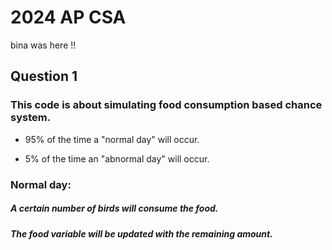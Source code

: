 # 2024 AP CSA
bina was here !!
## Question 1

### This code is about simulating food consumption based chance system.
  -  95% of the time a "normal day" will occur. 
  +  5% of the time an "abnormal day" will occur.

### Normal day:
##### A certain number of birds will consume the food.
##### The food variable will be updated with the remaining amount.

## 
